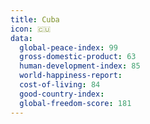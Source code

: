 ```yaml
---
title: Cuba
icon: 🇨🇺
data:
  global-peace-index: 99
  gross-domestic-product: 63
  human-development-index: 85
  world-happiness-report:
  cost-of-living: 84
  good-country-index:
  global-freedom-score: 181
---
```


